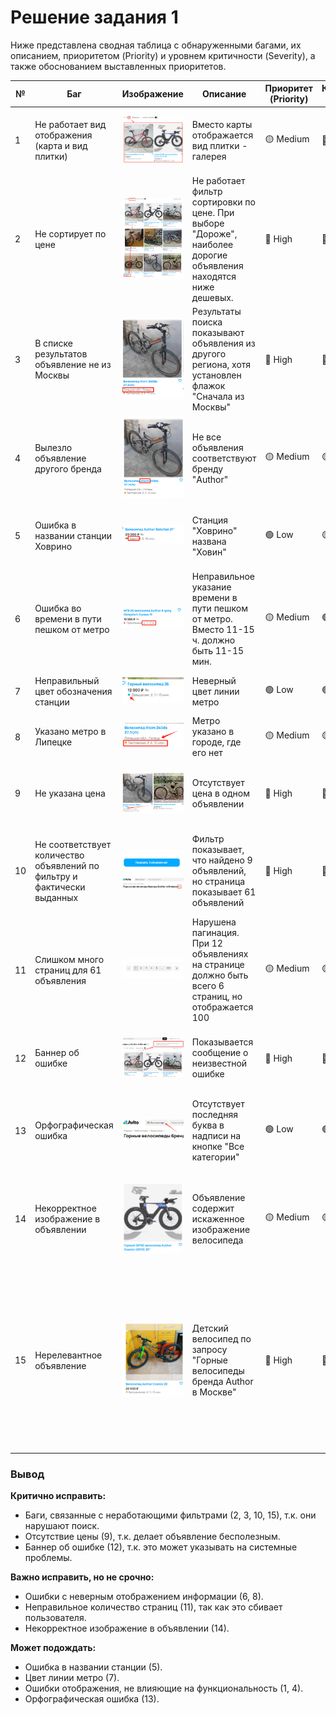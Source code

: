 # Решение задания 1

Ниже представлена сводная таблица с обнаруженными багами, их описанием, приоритетом (Priority) и уровнем критичности (Severity), а также обоснованием выставленных приоритетов.  

|№|Баг|Изображение|Описание|Приоритет (Priority)|Критичность (Severity)|Пояснение|
|-|-|-|-|-|-|-|
|1|Не работает вид отображения (карта и вид плитки)|![](img/bug-1.png)|Вместо карты отображается вид плитки - галерея|🟡 Medium|🔴 Major|Функциональный баг, ухудшающий пользовательский опыт, но не критичный для работы сайта.|
|2|Не сортирует по цене|![](img/bug-2.png)|Не работает фильтр сортировки по цене. При выборе "Дороже", наиболее дорогие объявления находятся ниже дешевых.|🔴 High|🔴 Major|Критичный баг для пользователей, мешает поиску объявлений.|
|3|В списке результатов объявление не из Москвы|![](img/bug-3.png)|Результаты поиска показывают объявления из другого региона, хотя установлен флажок "Сначала из Москвы"|🔴 High|🔴 Major|Фильтр работает некорректно, что вводит пользователей в заблуждение.|
|4|Вылезло объявление другого бренда|![](img/bug-4.png)|Не все объявления соответствуют бренду "Author"|🟡 Medium|🟡 Minor|Фильтр не выполняет свою задачу, но критичность ниже, чем у геолокации. Вводит пользователей в заблуждение.|
|5|Ошибка в названии станции Ховрино|![](img/bug-5.png)|Станция "Ховрино" названа "Ховин"|🟢 Low|🟡 Minor|Орфографическая ошибка, не влияющая на функциональность. Может смутить пользователей.|
|6|Ошибка во времени в пути пешком от метро|![](img/bug-6.png)|Неправильное указание времени в пути пешком от метро. Вместо 11-15 ч. должно быть 11-15 мин.|🟡 Medium|🟢 Trivial|Сильно вводит в заблуждение, но не мешает использованию сайта.|
|7|Неправильный цвет обозначения станции|![](img/bug-7.png)|Неверный цвет линии метро|🟢 Low|🟢 Trivial|Ошибочное отображение, но не мешает работе сайта.|
|8|Указано метро в Липецке|![](img/bug-8.png)|Метро указано в городе, где его нет|🟡 Medium|🟡 Minor|Ошибочная информация, но не критично для поиска.|
|9|Не указана цена|![](img/bug-9.png)|Отсутствует цена в одном объявлении|🔴 High|🔴🔴 Critical|Цена – ключевой параметр объявлений, отсутствие делает объявление бесполезным.|
|10|Не соответствует количество объявлений по фильтру и фактически выданных|![](img/bug-10-1.png)![](img/bug-10-2.png)|Фильтр показывает, что найдено 9 объявлений, но страница показывает 61 объявлений|🔴 High|🔴 Major|Сильное несоответствие фильтров и выдачи, критично для поиска. Ухудшит пользовательский опыт.|
|11|Слишком много страниц для 61 объявления|![](img/bug-11.png)|Нарушена пагинация. При 12 объявлениях на странице должно быть всего 6 страниц, но отображается 100|🟡 Medium|🟡 Minor|Сбивает пользователей, но не мешает просмотру объявлений.|
|12|Баннер об ошибке|![](img/bug-12.png)|Показывается сообщение о неизвестной ошибке|🔴 High|🔴🔴 Critical|Может указывать на серьезные проблемы на сайте, вызывает недоверие у пользователей.|
|13|Орфографическая ошибка|![](img/bug-13.png)|Отсутствует последняя буква в надписи на кнопке "Все категории"|🟢 Low|🟢 Trivial|Орфографическая ошибка, не влияющая на функциональность. Пользователи скорее всего не заметят.|
|14|Некорректное изображение в объявлении|![](img/bug-14.png)|Объявление содержит искаженное изображение велосипеда|🟡 Medium|🟡 Minor|Фото отображается, но из-за искажений пользователи могут неправильно оценить товар. Это снижает доверие к платформе.|
|15|Нерелевантное объявление|![](img/bug-15.png)|Детский велосипед по запросу "Горные велосипеды бренда Author в Москве"|🔴 High|🔴 Major|Фильтрация работает некорректно, пользователи получают нерелевантные результаты, что мешает поиску нужного товара. При необходимости детского велосипеда, пользователь обязательно указал бы этот пункт.|

### Вывод  
**Критично исправить:**  
- Баги, связанные с неработающими фильтрами (2, 3, 10, 15), т.к. они нарушают поиск.  
- Отсутствие цены (9), т.к. делает объявление бесполезным.  
- Баннер об ошибке (12), т.к. это может указывать на системные проблемы.  

**Важно исправить, но не срочно:**
- Ошибки с неверным отображением информации (6, 8).  
- Неправильное количество страниц (11), так как это сбивает пользователя.  
- Некорректное изображение в объявлении (14).

**Может подождать:**  
- Ошибка в названии станции (5).  
- Цвет линии метро (7).  
- Ошибки отображения, не влияющие на функциональность (1, 4).
- Орфографическая ошибка (13).